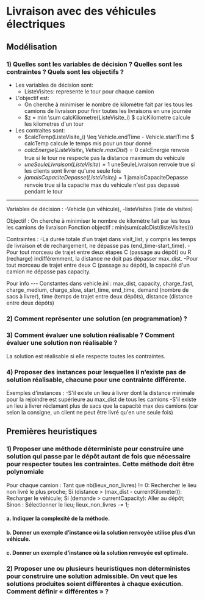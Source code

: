 # Livraison avec des véhicules électriques

## Modélisation

### 1) Quelles sont les variables de décision ? Quelles sont les contraintes ? Quels sont les objectifs ?

- Les variables de décision sont:
  - ListeVisites: represente le tour pour chaque camion
- L'objectif est:
  - On cherche à minimiser le nombre de kilomètre fait par les tous les camions de livraison pour finir toutes les livraisons en une journée
  - $z = min \sum calcKilometre(ListeVisite_i) $ calcKilometre calcule les kilometres d'un tour
- Les contraites sont:
  - $calcTemp(ListeVisite_i) \leq Vehicle.endTime - Vehicle.startTime $ calcTemp calcule le temps mis pour un tour donné
  - $calcEnergie(ListeVisite_i, Vehicle.maxDist) = 0$ calcEnergie renvoie true si le tour ne respecte pas la distance maximum du vehicule
  - $uneSeuleLivraison(ListeVisite) = 1$ uneSeuleLivraison renvoie true si les clients sont livrer qu'une seule fois
  - $jamaisCapaciteDepasse(ListeVisite_i) = 1$ jamaisCapaciteDepasse renvoie true si la capacite max du vehicule n'est pas depassé pendant le tour


---------------------

Variables de décision :
-Vehicle (un véhicule),
-listeVisites (liste de visites)

Objectif :
On cherche à minimiser le nombre de kilomètre fait par les tous les camions de livraison
Fonction objectif : min(sum(calcDist(listeVisites)))

Contraintes :
-La durée totale d'un trajet dans visit_list, y compris les temps de livraison et de rechargement, ne dépasse pas (end_time-start_time).
-Pour tout morceau de trajet entre deux étapes C (passage au dépôt) ou R (recharge) indifféremment, la distance ne doit pas dépasser max_dist.
-Pour tout morceau de trajet entre deux C (passage au dépôt), la capacité d'un camion ne dépasse pas capacity.

Pour info --- Constantes dans vehicle.ini :
max_dist, capacity, charge_fast, charge_medium, charge_slow, start_time, end_time,
demand (nombre de sacs à livrer),
time (temps de trajet entre deux dépôts),
distance (distance entre deux dépôts)



### 2) Comment représenter une solution (en programmation) ?

### 3) Comment évaluer une solution réalisable ? Comment évaluer une solution non réalisable ?

La solution est réalisable si elle respecte toutes les contraintes.


### 4) Proposer des instances pour lesquelles il n’existe pas de solution réalisable, chacune pour une contrainte différente.

Exemples d'instances :
-S'il existe un lieu à livrer dont la distance minimale pour la rejoindre est supérieure au max_dist de tous les camions
-S'il existe un lieu à livrer réclamant plus de sacs que la capacité max des camions (car selon la consigne, un client ne peut être livré qu'en une seule fois)


## Premières heuristiques

### 1) Proposer une méthode déterministe pour construire une solution qui passe par le dépôt autant de fois que nécessaire pour respecter toutes les contraintes. Cette méthode doit être polynomiale

Pour chaque camion :
  Tant que nb(lieux_non_livres) != 0:
    Rechercher le lieu non livré le plus proche;
    Si (distance > (max_dist - currentKilometer)):
      Recharger le véhicule;
    Si (demande > currentCapacity):
      Aller au dépôt; 
    Sinon :
      Sélectionner le lieu;
      lieux_non_livres -= 1;


#### a. Indiquer la complexité de la méthode.

#### b. Donner un exemple d’instance où la solution renvoyée utilise plus d’un véhicule.

#### c. Donner un exemple d’instance où la solution renvoyée est optimale.

### 2) Proposer une ou plusieurs heuristiques non déterministes pour construire une solution admissible. On veut que les solutions produites soient différentes à chaque exécution. Comment définir « différentes » ?